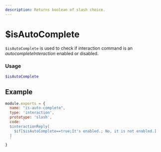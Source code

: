 ```yaml
---
description: Returns boolean of slash choice.
---
```


# $isAutoComplete

`$isAutoComplete` is used to check if interaction command is an *autocompleteInteraction* enabled or disabled.

### Usage

```php
$isAutoComplete
```

## Example

```javascript
module.exports = {
  name: "is-auto-complete",
  type: 'interaction',
  prototype: 'slash',
  code: `
  $interactionReply[
    $if[$isAutoComplete==true;It's enabled.; No, it is not enabled.]
  ]
  `
}
